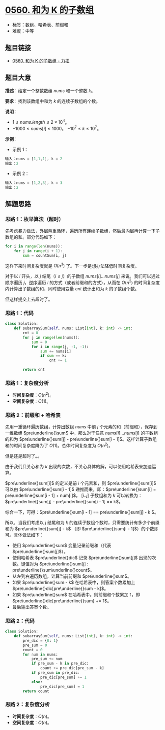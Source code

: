 # [0560. 和为 K 的子数组](https://leetcode.cn/problems/subarray-sum-equals-k/)

- 标签：数组、哈希表、前缀和
- 难度：中等

## 题目链接

- [0560. 和为 K 的子数组 - 力扣](https://leetcode.cn/problems/subarray-sum-equals-k/)

## 题目大意

**描述**：给定一个整数数组 $nums$ 和一个整数 $k$。

**要求**：找到该数组中和为 $k$ 的连续子数组的个数。

**说明**：

- $1 \le nums.length \le 2 \times 10^4$。
- $-1000 \le nums[i] \le 1000$。
  $-10^7 \le k \le 10^7$。

**示例**：

- 示例 1：

```python
输入：nums = [1,1,1], k = 2
输出：2
```

- 示例 2：

```python
输入：nums = [1,2,3], k = 3
输出：2
```

## 解题思路

### 思路 1：枚举算法（超时）

先考虑暴力做法，外层两重循环，遍历所有连续子数组，然后最内层再计算一下子数组的和。部分代码如下：

```python
for i in range(len(nums)):
    for j in range(i + 1):
        sum = countSum(i, j)
```

这样下来时间复杂度就是 $O(n^3)$ 了。下一步是想办法降低时间复杂度。

对于以 $i$ 开头，以 $j$ 结尾（$i \le j$）的子数组 $nums[i]…nums[j]$ 来说，我们可以通过顺序遍历 $j$，逆序遍历 $i$ 的方式（或者前缀和的方式），从而在 $O(n^2)$ 的时间复杂度内计算出子数组的和，同时使用变量 $cnt$ 统计出和为 $k$ 的子数组个数。

但这样提交上去超时了。

### 思路 1：代码

```python
class Solution:
    def subarraySum(self, nums: List[int], k: int) -> int:
        cnt = 0
        for j in range(len(nums)):
            sum = 0
            for i in range(j, -1, -1):
                sum += nums[i]
                if sum == k:
                    cnt += 1
        
        return cnt
```

### 思路 1：复杂度分析

- **时间复杂度**：$O(n^2)$。
- **空间复杂度**：$O(1)$。

### 思路 2：前缀和 + 哈希表

先用一重循环遍历数组，计算出数组 $nums$ 中前 $j$ 个元素的和（前缀和），保存到一维数组 $pre\underline{}sum$ 中，那么对于任意 $nums[i]…nums[j]$ 的子数组的和为 $pre\underline{}sum[j] - pre\underline{}sum[i - 1]$。这样计算子数组和的时间复杂度降为了 $O(1)$。总体时间复杂度为 $O(n^2)$。

但是还是超时了。。

由于我们只关心和为 $k$ 出现的次数，不关心具体的解，可以使用哈希表来加速运算。

$pre\underline{}sum[i]$ 的定义是前 $i$ 个元素和，则 $pre\underline{}sum[i]$ 可以由 $pre\underline{}sum[i - 1]$ 递推而来，即：$pre\underline{}sum[i] = pre\underline{}sum[i - 1] + num[i]$。 $[i..j]$ 子数组和为 $k$ 可以转换为：$pre\underline{}sum[j] - pre\underline{}sum[i - 1] == k$。

综合一下，可得：$pre\underline{}sum[i - 1] == pre\underline{}sum[j] - k $。

所以，当我们考虑以 $j$ 结尾和为 $k$ 的连续子数组个数时，只需要统计有多少个前缀和为 $pre\underline{}sum[j] - k$ （即 $pre\underline{}sum[i - 1]$）的个数即可。具体做法如下：

- 使用 $pre\underline{}sum$ 变量记录前缀和（代表 $pre\underline{}sum[j]$）。
- 使用哈希表 $pre\underline{}dic$ 记录 $pre\underline{}sum[j]$ 出现的次数。键值对为 $pre\underline{}sum[j] : pre\underline{}sum\underline{}count$。
- 从左到右遍历数组，计算当前前缀和 $pre\underline{}sum$。
- 如果 $pre\underline{}sum - k$ 在哈希表中，则答案个数累加上 $pre\underline{}dic[pre\underline{}sum - k]$。
- 如果 $pre\underline{}sum$ 在哈希表中，则前缀和个数累加 $1$，即 $pre\underline{}dic[pre\underline{}sum] += 1$。
- 最后输出答案个数。

### 思路 2：代码

```python
class Solution:
    def subarraySum(self, nums: List[int], k: int) -> int:
        pre_dic = {0: 1}
        pre_sum = 0
        count = 0
        for num in nums:
            pre_sum += num
            if pre_sum - k in pre_dic:
                count += pre_dic[pre_sum - k]
            if pre_sum in pre_dic:
                pre_dic[pre_sum] += 1
            else:
                pre_dic[pre_sum] = 1
        return count
```

### 思路 2：复杂度分析

- **时间复杂度**：$O(n)$。
- **空间复杂度**：$O(n)$。

